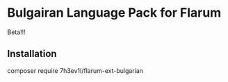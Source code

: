 # Bulgairan Language Pack for Flarum

Beta!!!


## Installation

composer require 7h3ev1l/flarum-ext-bulgarian

